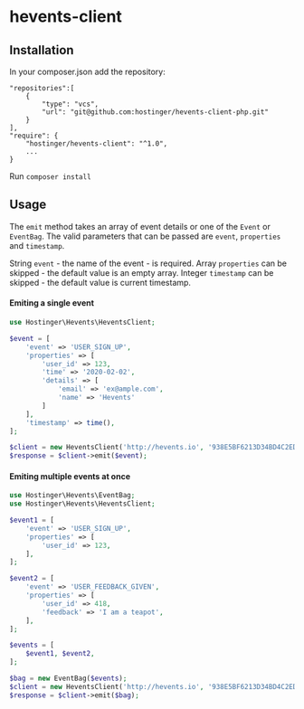 # hevents-client

## Installation
In your composer.json add the repository:
```
"repositories":[
    {
        "type": "vcs",
        "url": "git@github.com:hostinger/hevents-client-php.git"
    }
],
"require": {
    "hostinger/hevents-client": "^1.0",
    ...
}
```
Run `composer install`

## Usage
The `emit` method takes an array of event details or one of the `Event` or `EventBag`.
The valid parameters that can be passed are `event`, `properties` and `timestamp`.

String `event` - the name of the event - is required.
Array `properties` can be skipped - the default value is an empty array.
Integer `timestamp` can be skipped - the default value is current timestamp.

#### Emiting a single event
```php
use Hostinger\Hevents\HeventsClient;

$event = [
    'event' => 'USER_SIGN_UP',
    'properties' => [
        'user_id' => 123,
        'time' => '2020-02-02',
        'details' => [
            'email' => 'ex@ample.com',
            'name' => 'Hevents'
        ]
    ],
    'timestamp' => time(),
];

$client = new HeventsClient('http://hevents.io', '938E5BF6213D34BD4C2EDF3C81E3E7BD80F52178F3B467643FE3D0F1E7377773');
$response = $client->emit($event);
```

#### Emiting multiple events at once

```php
use Hostinger\Hevents\EventBag;
use Hostinger\Hevents\HeventsClient;

$event1 = [
    'event' => 'USER_SIGN_UP',
    'properties' => [
        'user_id' => 123,
    ],
];

$event2 = [
    'event' => 'USER_FEEDBACK_GIVEN',
    'properties' => [
        'user_id' => 418,
        'feedback' => 'I am a teapot',
    ],
];

$events = [
    $event1, $event2,
];

$bag = new EventBag($events);
$client = new HeventsClient('http://hevents.io', '938E5BF6213D34BD4C2EDF3C81E3E7BD80F52178F3B467643FE3D0F1E7377773');
$response = $client->emit($bag);
```
